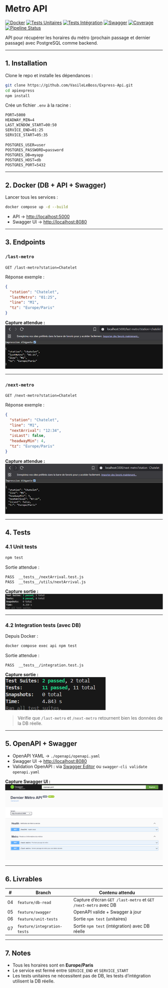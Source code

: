 # Metro API

[![Docker](https://img.shields.io/badge/docker-ready-blue)](https://www.docker.com/)
[![Tests Unitaires](https://img.shields.io/badge/tests-unit-green)]()
[![Tests Intégration](https://img.shields.io/badge/tests-integration-yellow)]()
[![Swagger](https://img.shields.io/badge/swagger-ui-blue)](http://localhost:8080)
[![Coverage](https://img.shields.io/badge/coverage-100%25-brightgreen)]()
[![Pipeline Status](https://img.shields.io/gitlab/pipeline-status/VasileLeBoss/apiexpress?branch=master)](https://gitlab.com/VasileLeBoss/apiexpress/-/pipelines)

API pour récupérer les horaires du métro (prochain passage et dernier passage) avec PostgreSQL comme backend.

---

## 1. Installation

Clone le repo et installe les dépendances :

```bash
git clone https://github.com/VasileLeBoss/Express-Api.git
cd apiexpress
npm install
```

Crée un fichier `.env` à la racine :

```env
PORT=5000
HEADWAY_MIN=4
LAST_WINDOW_START=00:50
SERVICE_END=01:25
SERVICE_START=05:35

POSTGRES_USER=user
POSTGRES_PASSWORD=password
POSTGRES_DB=myapp
POSTGRES_HOST=db
POSTGRES_PORT=5432
```

---

## 2. Docker (DB + API + Swagger)

Lancer tous les services :

```bash
docker compose up -d --build
```

- API → [http://localhost:5000](http://localhost:5000)
- Swagger UI → [http://localhost:8080](http://localhost:8080)

---

## 3. Endpoints

### `/last-metro`

```http
GET /last-metro?station=Chatelet
```

Réponse exemple :

```json
{
  "station": "Chatelet",
  "lastMetro": "01:25",
  "line": "M1",
  "tz": "Europe/Paris"
}
```

**Capture attendue :**  
![Capture /last-metro](./screenshots/last-metro.png)

---

### `/next-metro`

```http
GET /next-metro?station=Chatelet
```

Réponse exemple :

```json
{
  "station": "Chatelet",
  "line": "M1",
  "nextArrival": "12:34",
  "isLast": false,
  "headwayMin": 4,
  "tz": "Europe/Paris"
}
```

**Capture attendue :**  
![Capture /next-metro](./screenshots/next-metro.png)

---

## 4. Tests

### 4.1 Unit tests

```bash
npm test
```

Sortie attendue :

```
PASS  __tests__/nextArrival.test.js
PASS  __tests__/utils/nextArrival.js
```

**Capture sortie :**  
![Unit tests](./screenshots/unit-tests.png)

---

### 4.2 Integration tests (avec DB)

Depuis Docker :

```bash
docker compose exec api npm test
```

Sortie attendue :

```
PASS  __tests__/integration.test.js
```

**Capture sortie :**  
![Integration tests](./screenshots/integration-tests.png)

> Vérifie que `/last-metro` et `/next-metro` retournent bien les données de la DB réelle.

---

## 5. OpenAPI + Swagger

- OpenAPI YAML → `./openapi/openapi.yaml`
- Swagger UI → [http://localhost:8080](http://localhost:8080)
- Validation OpenAPI : via [Swagger Editor](https://editor.swagger.io/) ou `swagger-cli validate openapi.yaml`

**Capture Swagger UI :**  
![Swagger UI](./screenshots/swagger-ui.png)

---

## 6. Livrables

| #   | Branch                      | Contenu attendu                                                |
| --- | --------------------------- | -------------------------------------------------------------- |
| 04  | `feature/db-read`           | Capture d’écran `GET /last-metro` et `GET /next-metro` avec DB |
| 05  | `feature/swagger`           | OpenAPI valide + Swagger à jour                                |
| 06  | `feature/unit-tests`        | Sortie `npm test` (unitaires)                                  |
| 07  | `feature/integration-tests` | Sortie `npm test` (intégration) avec DB réelle                 |

---

## 7. Notes

- Tous les horaires sont en **Europe/Paris**
- Le service est fermé entre `SERVICE_END` et `SERVICE_START`
- Les tests unitaires ne nécessitent pas de DB, les tests d’intégration utilisent la DB réelle.
